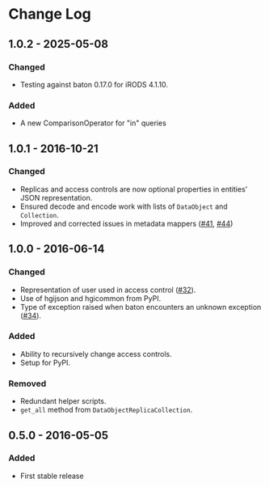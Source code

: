 # Change Log
## 1.0.2 - 2025-05-08
### Changed
- Testing against baton 0.17.0 for iRODS 4.1.10.

### Added
- A new ComparisonOperator for "in" queries

## 1.0.1 - 2016-10-21
### Changed
- Replicas and access controls are now optional properties in entities' JSON representation.
- Ensured decode and encode work with lists of `DataObject` and `Collection`.
- Improved and corrected issues in metadata mappers ([#41](https://github.com/wtsi-hgi/python-baton-wrapper/issues/41), [#44](https://github.com/wtsi-hgi/python-baton-wrapper/issues/44))

## 1.0.0 - 2016-06-14
### Changed
- Representation of user used in access control ([#32](https://github.com/wtsi-hgi/python-baton-wrapper/issues/32)).
- Use of hgijson and hgicommon from PyPI.
- Type of exception raised when baton encounters an unknown exception ([#34](https://github.com/wtsi-hgi/python-baton-wrapper/issues/34)).

### Added
- Ability to recursively change access controls.
- Setup for PyPI.

### Removed
- Redundant helper scripts.
- `get_all` method from `DataObjectReplicaCollection`.


## 0.5.0 - 2016-05-05
### Added
- First stable release
